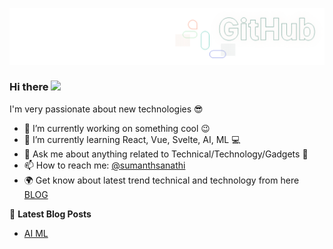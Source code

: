 ![](banner.png)

### Hi there <a href="https://www.gautamkrishnar.com/"><img src="https://media.giphy.com/media/hvRJCLFzcasrR4ia7z/giphy.gif" width="25px"></a>

I'm very passionate about new technologies 😎

- 🔭 I’m currently working on something cool 😉
- 🌱 I’m currently learning React, Vue, Svelte, AI, ML 💻
- 💬 Ask me about anything related to Technical/Technology/Gadgets 📱
- 📫 How to reach me: [@sumanthsanathi](https://twitter.com/sumanthc4t)
- 🌍 Get know about latest trend technical and technology from here [BLOG](https://c4tbrilliantthoughts.com/blog)


📕 **Latest Blog Posts**
 - [AI ML](https://c4tbrilliantthoughts.com/blog)

